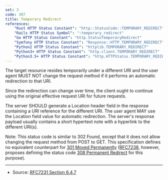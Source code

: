 ```yaml
---
set: 3
code: 307
title: Temporary Redirect
references:
    "Rust HTTP Status Constant": "http::StatusCode::TEMPORARY_REDIRECT"
    "Rails HTTP Status Symbol": ":temporary_redirect"
    "Go HTTP Status Constant": "http.StatusTemporaryRedirect"
    "Symfony HTTP Status Constant": "Response::HTTP_TEMPORARY_REDIRECT"
    "Python2 HTTP Status Constant": "httplib.TEMPORARY_REDIRECT"
    "Python3+ HTTP Status Constant": "http.client.TEMPORARY_REDIRECT"
    "Python3.5+ HTTP Status Constant": "http.HTTPStatus.TEMPORARY_REDIRECT"
---
```


The target resource resides temporarily under a different URI and the user agent MUST NOT change the request method if it performs an automatic redirection to that URI.

Since the redirection can change over time, the client ought to continue using the original effective request URI for future requests.

The server SHOULD generate a Location header field in the response containing a URI reference for the different URI. The user agent MAY use the Location field value for automatic redirection. The server's response payload usually contains a short hypertext note with a hyperlink to the different URI(s).

Note: This status code is similar to 302 Found, except that it does not allow changing the request method from POST to GET. This specification defines no equivalent counterpart for [301 Moved Permanently](/301) ([RFC7238][2], however, proposes defining the status code [308 Permanent Redirect](/308) for this purpose).

---

* Source: [RFC7231 Section 6.4.7][1]

[1]: <http://tools.ietf.org/html/rfc7231#section-6.4.7>
[2]: <http://tools.ietf.org/html/rfc7238>
